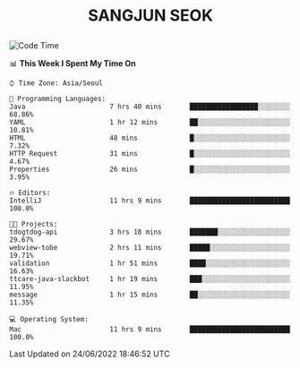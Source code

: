 <h1>
 <p align="center">
   SANGJUN SEOK
 </p>
</h1>

<!--START_SECTION:waka-->
![Code Time](http://img.shields.io/badge/Code%20Time-0%20secs-blue)

📊 **This Week I Spent My Time On** 

```text
⌚︎ Time Zone: Asia/Seoul

💬 Programming Languages: 
Java                     7 hrs 40 mins       █████████████████░░░░░░░░   68.86% 
YAML                     1 hr 12 mins        ██░░░░░░░░░░░░░░░░░░░░░░░   10.81% 
HTML                     48 mins             █░░░░░░░░░░░░░░░░░░░░░░░░   7.32% 
HTTP Request             31 mins             █░░░░░░░░░░░░░░░░░░░░░░░░   4.67% 
Properties               26 mins             █░░░░░░░░░░░░░░░░░░░░░░░░   3.95%

🔥 Editors: 
IntelliJ                 11 hrs 9 mins       █████████████████████████   100.0%

🐱‍💻 Projects: 
tdogtdog-api             3 hrs 18 mins       ███████░░░░░░░░░░░░░░░░░░   29.67% 
webview-tobe             2 hrs 11 mins       █████░░░░░░░░░░░░░░░░░░░░   19.71% 
validation               1 hr 51 mins        ████░░░░░░░░░░░░░░░░░░░░░   16.63% 
ttcare-java-slackbot     1 hr 19 mins        ███░░░░░░░░░░░░░░░░░░░░░░   11.95% 
message                  1 hr 15 mins        ██░░░░░░░░░░░░░░░░░░░░░░░   11.35%

💻 Operating System: 
Mac                      11 hrs 9 mins       █████████████████████████   100.0%

```


 Last Updated on 24/06/2022 18:46:52 UTC
<!--END_SECTION:waka-->
